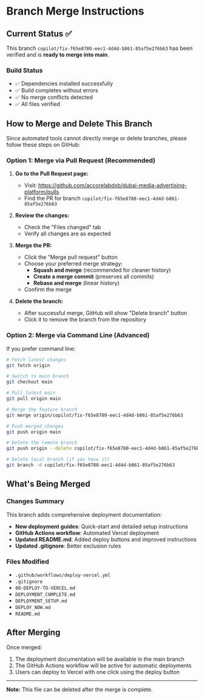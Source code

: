 # Branch Merge Instructions

## Current Status ✅

This branch `copilot/fix-f65e8780-eec1-4d4d-b861-85af5e276b63` has been verified and is **ready to merge into main**.

### Build Status
- ✅ Dependencies installed successfully
- ✅ Build completes without errors
- ✅ No merge conflicts detected
- ✅ All files verified

## How to Merge and Delete This Branch

Since automated tools cannot directly merge or delete branches, please follow these steps on GitHub:

### Option 1: Merge via Pull Request (Recommended)

1. **Go to the Pull Request page:**
   - Visit: https://github.com/accorelabdxb/dubai-media-advertising-platform/pulls
   - Find the PR for branch `copilot/fix-f65e8780-eec1-4d4d-b861-85af5e276b63`

2. **Review the changes:**
   - Check the "Files changed" tab
   - Verify all changes are as expected

3. **Merge the PR:**
   - Click the "Merge pull request" button
   - Choose your preferred merge strategy:
     - **Squash and merge** (recommended for cleaner history)
     - **Create a merge commit** (preserves all commits)
     - **Rebase and merge** (linear history)
   - Confirm the merge

4. **Delete the branch:**
   - After successful merge, GitHub will show "Delete branch" button
   - Click it to remove the branch from the repository

### Option 2: Merge via Command Line (Advanced)

If you prefer command line:

```bash
# Fetch latest changes
git fetch origin

# Switch to main branch
git checkout main

# Pull latest main
git pull origin main

# Merge the feature branch
git merge origin/copilot/fix-f65e8780-eec1-4d4d-b861-85af5e276b63

# Push merged changes
git push origin main

# Delete the remote branch
git push origin --delete copilot/fix-f65e8780-eec1-4d4d-b861-85af5e276b63

# Delete local branch (if you have it)
git branch -d copilot/fix-f65e8780-eec1-4d4d-b861-85af5e276b63
```

## What's Being Merged

### Changes Summary
This branch adds comprehensive deployment documentation:

- **New deployment guides**: Quick-start and detailed setup instructions
- **GitHub Actions workflow**: Automated Vercel deployment
- **Updated README.md**: Added deploy buttons and improved instructions
- **Updated .gitignore**: Better exclusion rules

### Files Modified
- `.github/workflows/deploy-vercel.yml`
- `.gitignore`
- `00-DEPLOY-TO-VERCEL.md`
- `DEPLOYMENT_COMPLETE.md`
- `DEPLOYMENT_SETUP.md`
- `DEPLOY_NOW.md`
- `README.md`

## After Merging

Once merged:
1. The deployment documentation will be available in the main branch
2. The GitHub Actions workflow will be active for automatic deployments
3. Users can deploy to Vercel with one click using the deploy button

---

**Note:** This file can be deleted after the merge is complete.
